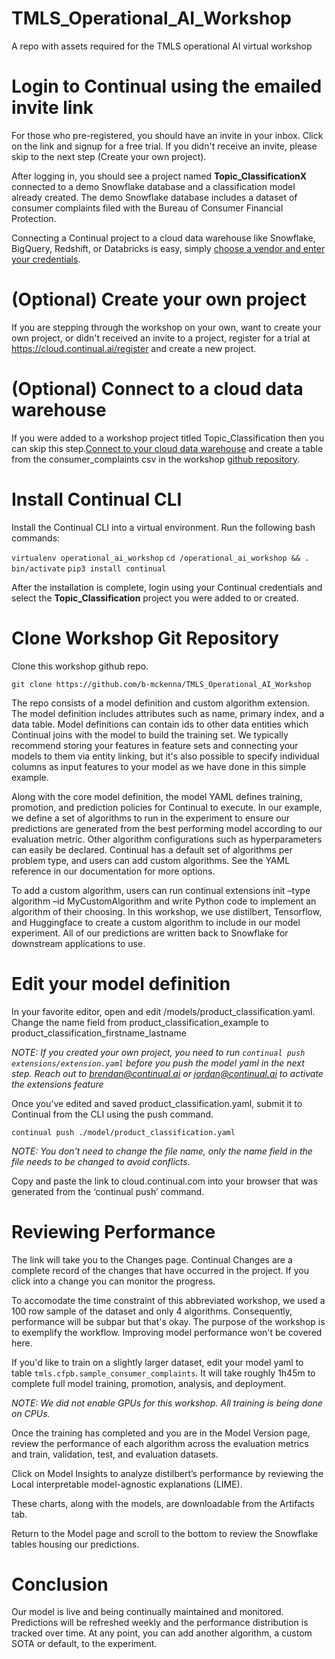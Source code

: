 # TMLS_Operational_AI_Workshop
A repo with assets required for the TMLS operational AI virtual workshop

# Login to Continual using the emailed invite link 
For those who pre-registered, you should have an invite in your inbox. Click on the link and signup for a free trial. If you didn't receive an invite, please skip to the next step (Create your own project). 

After logging in, you should see a project named **Topic_ClassificationX** connected to a demo Snowflake database and a classification model already created. The demo Snowflake database includes a dataset of consumer complaints filed with the Bureau of Consumer Financial Protection.

Connecting a Continual project to a cloud data warehouse like Snowflake, BigQuery, Redshift, or Databricks is easy, simply [choose a vendor and enter your credentials](https://docs.continual.ai/datastore-overview/?h=connecting#data-warehouses).

# (Optional) Create your own project
If you are stepping through the workshop on your own, want to create your own project, or didn't received an invite to a project, register for a trial at https://cloud.continual.ai/register and create a new project. 

# (Optional) Connect to a cloud data warehouse
If you were added to a workshop project titled Topic_Classification then you can skip this step.[Connect to your cloud data warehouse](https://docs.continual.ai/datastore-overview/?h=connecting#data-warehouses) and create a table from the consumer_complaints csv in the workshop [github repository](https://github.com/b-mckenna/TMLS_Operational_AI_Workshop). 


# Install Continual CLI
Install the Continual CLI into a virtual environment. Run the following bash commands: 

`virtualenv operational_ai_workshop`
`cd /operational_ai_workshop && . bin/activate`
`pip3 install continual`

After the installation is complete, login using your Continual credentials and select the **Topic_Classification** project you were added to or created. 

# Clone Workshop Git Repository
Clone this workshop github repo. 

`git clone https://github.com/b-mckenna/TMLS_Operational_AI_Workshop`

The repo consists of a model definition and custom algorithm extension. The model definition includes attributes such as name, primary index, and a data table. Model definitions can contain ids to other data entities which Continual joins with the model to build the training set. We typically recommend storing your features in feature sets and connecting your models to them via entity linking, but it's also possible to specify individual columns as input features to your model as we have done in this simple example. 

Along with the core model definition, the model YAML defines training, promotion, and prediction policies for Continual to execute. In our example, we define a set of algorithms to run in the experiment to ensure our predictions are generated from the best performing model according to our evaluation metric. Other algorithm configurations such as hyperparameters can easily be declared. Continual has a default set of algorithms per problem type, and users can add custom algorithms. See the YAML reference in our documentation for more options. 

To add a custom algorithm, users can run continual extensions init –type algorithm –id MyCustomAlgorithm and write Python code to implement an algorithm of their choosing. In this workshop, we use distilbert, Tensorflow, and Huggingface to create a custom algorithm to include in our model experiment. All of our predictions are written back to Snowflake for downstream applications to use. 
# Edit your model definition
In your favorite editor, open and edit /models/product_classification.yaml. 
Change the name field from product_classification_example to product_classification_firstname_lastname

*NOTE: If you created your own project, you need to run `continual push extensions/extension.yaml` before you push the model yaml in the next step. Reach out to brendan@continual.ai or jordan@continual.ai to activate the extensions feature* 

Once you’ve edited and saved product_classification.yaml, submit it to Continual from the CLI using the push command. 

`continual push ./model/product_classification.yaml`

*NOTE: You don't need to change the file name, only the name field in the file needs to be changed to avoid conflicts.*

Copy and paste the link to cloud.continual.com into your browser that was generated from the ‘continual push’ command. 

# Reviewing Performance
The link will take you to the Changes page. Continual Changes are a complete record of the changes that have occurred in the project. If you click into a change you can monitor the progress. 

To accomodate the time constraint of this abbreviated workshop, we used a 100 row sample of the dataset and only 4 algorithms. Consequently, performance will be subpar but that's okay. The purpose of the workshop is to exemplify the workflow. Improving model performance won't be covered here. 

If you'd like to train on a slightly larger dataset, edit your model yaml to table `tmls.cfpb.sample_consumer_complaints`. It will take roughly 1h45m to complete full model training, promotion, analysis, and deployment. 

*NOTE: We did not enable GPUs for this workshop. All training is being done on CPUs.* 

Once the training has completed and you are in the Model Version page, review the performance of each algorithm across the evaluation metrics and train, validation, test, and evaluation datasets. 

Click on Model Insights to analyze distilbert’s performance by reviewing the Local interpretable model-agnostic explanations (LIME). 

These charts, along with the models, are downloadable from the Artifacts tab. 

Return to the Model page and scroll to the bottom to review the Snowflake tables housing our predictions. 

# Conclusion
Our model is live and being continually maintained and monitored. Predictions will be refreshed weekly and the performance distribution is tracked over time. At any point, you can add another algorithm, a custom SOTA or default, to the experiment. 
